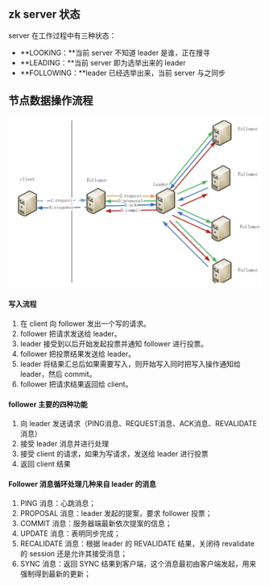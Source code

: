 ## zk server 状态

server 在工作过程中有三种状态：

- **LOOKING：**当前 server 不知道 leader 是谁，正在搜寻
- **LEADING：**当前 server 即为选举出来的 leader
- **FOLLOWING：**leader 已经选举出来，当前 server 与之同步



## 节点数据操作流程

<img src="zk%20%E5%8E%9F%E7%90%86%E8%A7%A3%E6%9E%90.assets/image-20210430110745110.png" alt="image-20210430110745110" style="zoom: 67%;" />

#### 写入流程

1. 在 client 向 follower 发出一个写的请求。
2. follower 把请求发送给 leader。
3. leader 接受到以后开始发起投票并通知 follower 进行投票。
4. follower 把投票结果发送给 leader。
5. leader 将结果汇总后如果需要写入，则开始写入同时把写入操作通知给 leader，然后 commit。
6. follower 把请求结果返回给 client。



#### follower 主要的四种功能

1. 向 leader 发送请求（PING消息、REQUEST消息、ACK消息、REVALIDATE消息）
2. 接受 leader 消息并进行处理
3. 接受 client 的请求，如果为写请求，发送给 leader 进行投票
4. 返回 client 结果



#### Follower 消息循环处理几种来自 leader 的消息

1. PING 消息：心跳消息；
2. PROPOSAL 消息：leader 发起的提案，要求 follower 投票；
3. COMMIT 消息：服务器端最新依次提案的信息；
4. UPDATE 消息：表明同步完成；
5. RECALIDATE 消息：根据 leader 的 REVALIDATE 结果，关闭待 revalidate 的 session 还是允许其接受消息；
6. SYNC 消息：返回 SYNC 结果到客户端，这个消息最初由客户端发起，用来强制得到最新的更新；





























